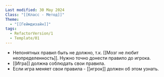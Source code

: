 ```yaml
---
Last modified: 30 May 2024
Class: "[[Класс - Метод]]"
Theme:
  - "[[Геймдизайн]]"
tags:
  - RefactorVersion/1
  - Template/01
---
```

- Непонятных правил быть не должно, т.к. [[Мозг не любит неопределенность]]. Нужно точно донести правило до игрока.
- [[Игра]] должна соблюдать свои правила. 
- Если игра меняет свои правила - [[игрок]] должен об этом узнать.